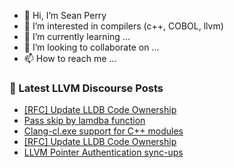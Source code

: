 - 👋 Hi, I’m Sean Perry
- 👀 I’m interested in compilers (c++, COBOL, llvm)
- 🌱 I’m currently learning ...
- 💞️ I’m looking to collaborate on ...
- 📫 How to reach me ...

<!---
s66perry/s66perry is a ✨ special ✨ repository because its `README.md` (this file) appears on your GitHub profile.
You can click the Preview link to take a look at your changes.
--->
### 📕 Latest LLVM Discourse Posts

<!-- DISCOURSE-LLVM:START -->
- [[RFC] Update LLDB Code Ownership](https://discourse.llvm.org/t/rfc-update-lldb-code-ownership/72253#post_9)
- [Pass skip by lamdba function](https://discourse.llvm.org/t/pass-skip-by-lamdba-function/72258#post_1)
- [Clang-cl.exe support for C++ modules](https://discourse.llvm.org/t/clang-cl-exe-support-for-c-modules/72257#post_1)
- [[RFC] Update LLDB Code Ownership](https://discourse.llvm.org/t/rfc-update-lldb-code-ownership/72253#post_8)
- [LLVM Pointer Authentication sync-ups](https://discourse.llvm.org/t/llvm-pointer-authentication-sync-ups/62661#post_18)
<!-- DISCOURSE-LLVM:END -->
